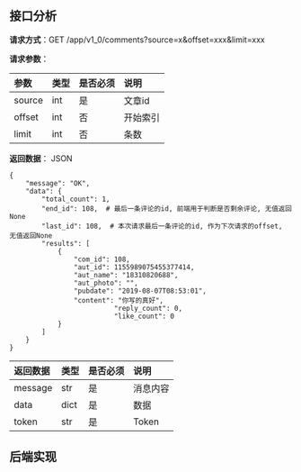 ## 接口分析

**请求方式**：GET /app/v1\_0/comments?source=x&offset=xxx&limit=xxx

**请求参数**：

| 参数 | 类型 | 是否必须 | 说明 |
| :--- | :--- | :--- | :--- |
| source | int | 是 | 文章id |
| offset | int | 否 | 开始索引 |
| limit | int | 否 | 条数 |

**返回数据**： JSON

```
{
    "message": "OK",
    "data": {
        "total_count": 1,
        "end_id": 108,  # 最后一条评论的id, 前端用于判断是否剩余评论, 无值返回None
        "last_id": 108,  # 本次请求最后一条评论的id, 作为下次请求的offset, 无值返回None
        "results": [
            {
                "com_id": 108,
                "aut_id": 1155989075455377414,
                "aut_name": "18310820688",
                "aut_photo": "",
                "pubdate": "2019-08-07T08:53:01",
                "content": "你写的真好",
                          "reply_count": 0,
                          "like_count": 0
            }
        ]
    }
}
```

| 返回数据 | 类型 | 是否必须 | 说明 |
| :--- | :--- | :--- | :--- |
| message | str | 是 | 消息内容 |
| data | dict | 是 | 数据 |
| token | str | 是 | Token |

## 后端实现



